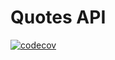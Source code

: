 # Quotes API

[![codecov](https://codecov.io/gh/EvalVis/QuotesBE/graph/badge.svg?token=OGRX2HFT69)](https://codecov.io/gh/EvalVis/QuotesBE)